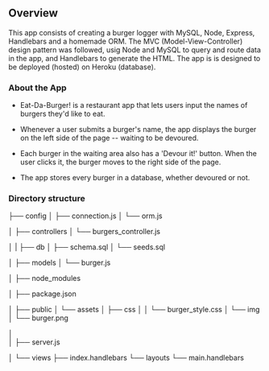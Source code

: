 ## Overview 

This app consists of creating a burger logger with MySQL, Node, Express, Handlebars and a homemade ORM.  The MVC (Model-View-Controller) 
design pattern was followed, usig Node and MySQL to query and route data in the app, and Handlebars to generate the HTML.  The app is
is designed to be deployed (hosted) on Heroku (database). 


### About the App

* Eat-Da-Burger! is a restaurant app that lets users input the names of burgers they'd like to eat.

* Whenever a user submits a burger's name, the app displays the burger on the left side of the page -- waiting to be devoured.

* Each burger in the waiting area also has a 'Devour it!' button. When the user clicks it, the burger moves to the right side of the page.

* The app stores every burger in a database, whether devoured or not.


### Directory structure

├── config
│   ├── connection.js
│   └── orm.js

│ 
├── controllers
│   └── burgers_controller.js

│
|
├── db
│   ├── schema.sql
│   └── seeds.sql

│
├── models
│   └── burger.js

│ 
├── node_modules

│ 
├── package.json

│
├── public
│   └── assets
│       ├── css
│       │   └── burger_style.css
│       └── img
│           └── burger.png

│   
│
├── server.js

│
└── views
    ├── index.handlebars 
    └── layouts
        └── main.handlebars





